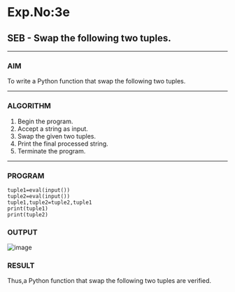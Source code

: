 # Exp.No:3e
## SEB - Swap the following two tuples.

---

### AIM  
To write a Python function that swap the following two tuples.

---

### ALGORITHM

1. Begin the program.  
2. Accept a string as input.  
3. Swap the given two tuples.    
4. Print the final processed string.  
5. Terminate the program.

---

### PROGRAM

```
tuple1=eval(input())
tuple2=eval(input())
tuple1,tuple2=tuple2,tuple1
print(tuple1)
print(tuple2)

```

### OUTPUT
![image](https://github.com/user-attachments/assets/b50215e3-bf95-449c-954b-d6ab35a2572b)
### RESULT
Thus,a Python function that swap the following two tuples are verified.
